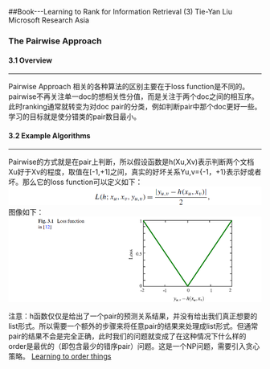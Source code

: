 ##Book---Learning to Rank for Information Retrieval (3)
Tie-Yan Liu  Microsoft Research Asia<br>
### The Pairwise Approach
#### 3.1 Overview
------------------
Pairwise Approach 相关的各种算法的区别主要在于loss function是不同的。<br>
pairwise不再关注单一doc的想相关性分值，而是关注于两个doc之间的相互序。此时ranking通常就转变为对doc pair的分类，例如判断pair中那个doc更好一些。<br>
学习的目标就是使分错类的pair数目最小。<br>


#### 3.2 Example Algorithms
------------------
Pairwise的方式就是在pair上判断，所以假设函数是h(Xu,Xv)表示判断两个文档Xu好于Xv的程度，取值在[-1,+1]之间，真实的好坏关系Yu,v={-1，+1}表示好或者坏。那么它的loss function可以定义如下：<br>
![lty_3](/images/liutieyan/lty_3.png)<br>
图像如下：<br>
![lty_31](/images/liutieyan/lty_31.png)<br>

注意：h函数仅仅是给出了一个pair的预测关系结果，并没有给出我们真正想要的list形式。所以需要一个额外的步骤来将任意pair的结果来处理成list形式。但通常pair的结果不会是完全正确，此时我们的问题就变成了在这种情况下什么样的order是最优的（即包含最少的错序pair）问题。这是一个NP问题，需要引入贪心策略。
[Learning to order things]()